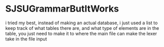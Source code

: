 # SJSUGrammarButItWorks
i tried my best, instead of making an actual database, i just used a list to keep track of what tables there are, and what type of elements are in the table, you just need to make it to where the main file can make the lexer take in the file input 
